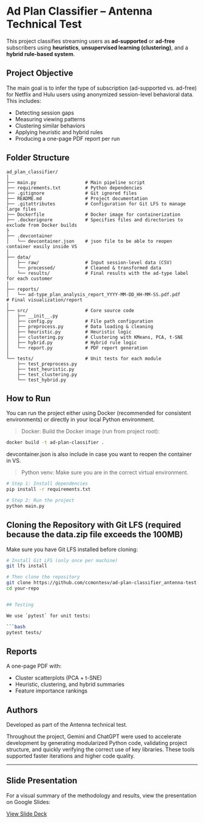 # Ad Plan Classifier – Antenna Technical Test

This project classifies streaming users as **ad-supported** or **ad-free** subscribers using **heuristics**, **unsupervised learning (clustering)**, and a **hybrid rule-based system**.

## Project Objective

The main goal is to infer the type of subscription (ad-supported vs. ad-free) for Netflix and Hulu users using anonymized session-level behavioral data. This includes:

- Detecting session gaps
- Measuring viewing patterns
- Clustering similar behaviors
- Applying heuristic and hybrid rules
- Producing a one-page PDF report per run

## Folder Structure

```
ad_plan_classifier/
│
├── main.py                  # Main pipeline script
├── requirements.txt         # Python dependencies
├── .gitignore               # Git ignored files
├── README.md                # Project documentation
├── .gitattributes           # Configuration for Git LFS to manage large files
├── Dockerfile               # Docker image for containerization
├── .dockerignore            # Specifies files and directories to exclude from Docker builds
├
├── .devcontainer            
│   └── devcontainer.json    # json file to be able to reopen container easily inside VS
│
├── data/
│   ├── raw/                 # Input session-level data (CSV)
│   └── processed/           # Cleaned & transformed data
│   └── results/             # Final results with the ad-type label for each customer
│
├── reports/
│   └── ad-type_plan_analysis_report_YYYY-MM-DD_HH-MM-SS.pdf.pdf           # Final visualization/report
│
├── src/                     # Core source code
│   ├── __init__.py
│   ├── config.py            # File path configuration
│   ├── preprocess.py        # Data loading & cleaning
│   ├── heuristic.py         # Heuristic logic
│   ├── clustering.py        # Clustering with KMeans, PCA, t-SNE
│   ├── hybrid.py            # Hybrid rule logic
│   └── report.py            # PDF report generation
│
└── tests/                   # Unit tests for each module
    ├── test_preprocess.py
    ├── test_heuristic.py
    ├── test_clustering.py
    └── test_hybrid.py
```

## How to Run

You can run the project either using Docker (recommended for consistent environments) or directly in your local Python environment.

> Docker: Build the Docker image (run from project root):

```bash
docker build -t ad-plan-classifier .
```

devcontainer.json is also include in case you want to reopen the container in VS.

> Python venv: Make sure you are in the correct virtual environment.

```bash
# Step 1: Install dependencies
pip install -r requirements.txt

# Step 2: Run the project
python main.py
```

## Cloning the Repository with Git LFS (required because the data.zip file exceeds the 100MB)

Make sure you have Git LFS installed before cloning:

```bash
# Install Git LFS (only once per machine)
git lfs install

# Then clone the repository
git clone https://github.com/ccmontesv/ad-plan-classifier_antenna-test.git
cd your-repo


## Testing

We use `pytest` for unit tests:

```bash
pytest tests/
```

## Reports

A one-page PDF with:
- Cluster scatterplots (PCA + t-SNE)
- Heuristic, clustering, and hybrid summaries
- Feature importance rankings

## Authors

Developed as part of the Antenna technical test.

Throughout the project, Gemini and ChatGPT were used to accelerate development by generating modularized Python code, validating project structure, and quickly verifying the correct use of key libraries. These tools supported faster iterations and higher code quality.

---

## Slide Presentation

For a visual summary of the methodology and results, view the presentation on Google Slides:

[View Slide Deck](https://docs.google.com/presentation/d/e/2PACX-1vRiYCLjmG-9UHunsfyK-Xdr3w_NvWDYGk5IxFYBllk_deQ8-GzasVrNtgQbnPuCF25AixWDkekLQqZZ/pub?start=false&loop=false&delayms=60000)
